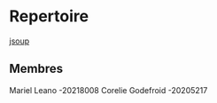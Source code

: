 # Repertoire
[jsoup](https://github.com/umontreal-diro/jsoup)


## Membres
Mariel Leano -20218008
Corelie Godefroid -20205217